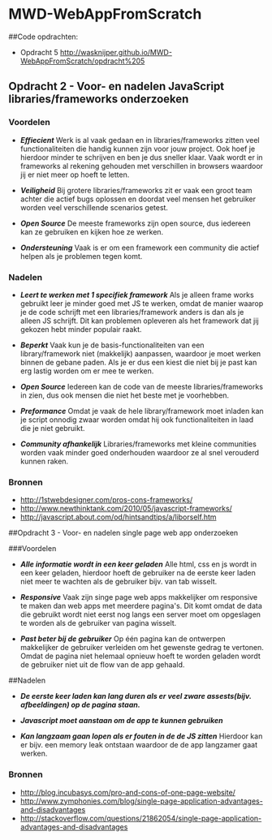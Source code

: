 # MWD-WebAppFromScratch

##Code opdrachten:
- Opdracht 5 http://wasknijper.github.io/MWD-WebAppFromScratch/opdracht%205

## Opdracht 2 - Voor- en nadelen JavaScript libraries/frameworks onderzoeken 

### Voordelen
- ***Effiecient*** Werk is al vaak gedaan en in libraries/frameworks zitten veel functionaliteiten die handig kunnen zijn voor jouw project. Ook hoef je hierdoor minder te schrijven en ben je dus sneller klaar. Vaak wordt er in frameworks al rekening gehouden met verschillen in browsers waardoor jij er niet meer op hoeft te letten.

- ***Veiligheid*** Bij grotere libraries/frameworks zit er vaak een groot team achter die actief bugs oplossen en doordat veel mensen het gebruiker worden veel verschillende scenarios getest. 

- ***Open Source*** De meeste frameworks zijn open source, dus iedereen kan ze gebruiken en kijken hoe ze werken.

- ***Ondersteuning*** Vaak is er om een framework een community die actief helpen als je problemen tegen komt.


### Nadelen
- ***Leert te werken met 1 specifiek framework*** Als je alleen frame works gebruikt leer je minder goed met JS te werken, omdat de manier waarop je de code schrijft met een libraries/framework anders is dan als je alleen JS schrijft. Dit kan problemen opleveren als het framework dat jij gekozen hebt minder populair raakt.

- ***Beperkt*** Vaak kun je de basis-functionaliteiten van een library/framework niet (makkelijk) aanpassen, waardoor je moet werken binnen de gebane paden. Als je er dus een kiest die niet bij je past kan erg lastig worden om er mee te werken.

- ***Open Source*** Iedereen kan de code van de meeste libraries/frameworks in zien, dus ook mensen die niet het beste met je voorhebben.

- ***Preformance*** Omdat je vaak de hele library/framework moet inladen kan je script onnodig zwaar worden omdat hij ook functionaliteiten in laad die je niet gebruikt.

- ***Community afhankelijk*** Libraries/frameworks met kleine communities worden vaak minder goed onderhouden waardoor ze al snel verouderd kunnen raken.

### Bronnen
- http://1stwebdesigner.com/pros-cons-frameworks/
- http://www.newthinktank.com/2010/05/javascript-frameworks/
- http://javascript.about.com/od/hintsandtips/a/liborself.htm



##Opdracht 3 - Voor- en nadelen single page web app onderzoeken 

###Voordelen
- ***Alle informatie wordt in een keer geladen*** Alle html, css en js wordt in een keer geladen, hierdoor hoeft de gebruiker na de eerste keer laden niet meer te wachten als de gebruiker bijv. van tab wisselt.

-  ***Responsive*** Vaak zijn singe page web apps makkelijker om responsive te maken dan web apps met meerdere pagina's. Dit komt omdat de data die gebruikt wordt niet eerst nog langs een server moet om opgeslagen te worden als de gebruiker van pagina wisselt.

- ***Past beter bij de gebruiker*** Op één pagina kan de ontwerpen makkelijker de gebruiker verleiden om het gewenste gedrag te vertonen. Omdat de pagina niet helemaal opnieuw hoeft te worden geladen wordt de gebruiker niet uit de flow van de app gehaald. 

##Nadelen
- ***De eerste keer laden kan lang duren als er veel zware assests(bijv. afbeeldingen) op de pagina staan.***

- ***Javascript moet aanstaan om de app te kunnen gebruiken***

- ***Kan langzaam gaan lopen als er fouten in de de JS zitten*** Hierdoor kan er bijv. een memory leak ontstaan waardoor de de app langzamer gaat werken.


### Bronnen
- http://blog.incubasys.com/pro-and-cons-of-one-page-website/
- http://www.zymphonies.com/blog/single-page-application-advantages-and-disadvantages
- http://stackoverflow.com/questions/21862054/single-page-application-advantages-and-disadvantages
